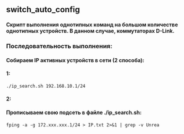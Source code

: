 ## switch_auto_config
#### Скрипт выполнения однотипных команд на большом количестве однотипных устройств. В данном случае, коммутаторах D-Link.


### Последовательность выполнения:
#### Собираем IP активных устройств в сети (2 способа):

#### 1:
```
./ip_search.sh 192.168.10.1/24
```

#### 2:
#### Прописываем свою подсеть в файле ./ip_search.sh:

```
fping -a -g 172.xxx.xxx.1/24 > IP.txt 2>&1 | grep -v Unrea
```

